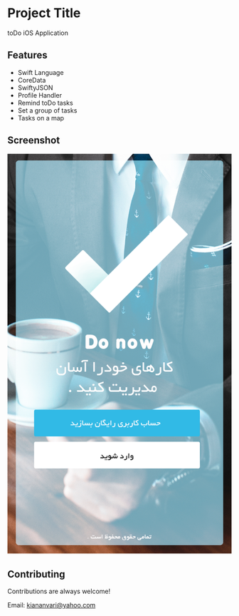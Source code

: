 
# Project Title

toDo iOS Application


## Features

- Swift Language
- CoreData
- SwiftyJSON
- Profile Handler
- Remind toDo tasks
- Set a group of tasks
- Tasks on a map

## Screenshot  

![App Screenshot](https://github.com/kiananvari/toDoList_ios_application/raw/main/UI%20elements/FirstPage.png)


## Contributing

Contributions are always welcome!

Email: kiananvari@yahoo.com

